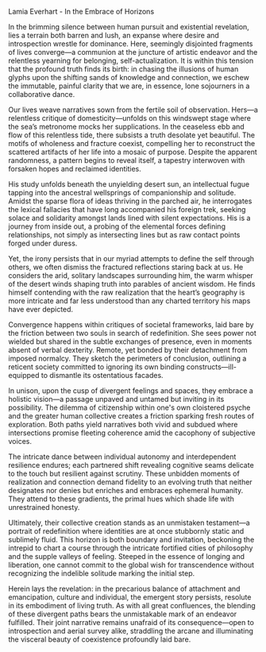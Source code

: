 Lamia Everhart - In the Embrace of Horizons

In the brimming silence between human pursuit and existential revelation, lies a terrain both barren and lush, an expanse where desire and introspection wrestle for dominance. Here, seemingly disjointed fragments of lives converge—a communion at the juncture of artistic endeavor and the relentless yearning for belonging, self-actualization. It is within this tension that the profound truth finds its birth: in chasing the illusions of human glyphs upon the shifting sands of knowledge and connection, we eschew the immutable, painful clarity that we are, in essence, lone sojourners in a collaborative dance.

Our lives weave narratives sown from the fertile soil of observation. Hers—a relentless critique of domesticity—unfolds on this windswept stage where the sea’s metronome mocks her supplications. In the ceaseless ebb and flow of this relentless tide, there subsists a truth desolate yet beautiful. The motifs of wholeness and fracture coexist, compelling her to reconstruct the scattered artifacts of her life into a mosaic of purpose. Despite the apparent randomness, a pattern begins to reveal itself, a tapestry interwoven with forsaken hopes and reclaimed identities.

His study unfolds beneath the unyielding desert sun, an intellectual fugue tapping into the ancestral wellsprings of companionship and solitude. Amidst the sparse flora of ideas thriving in the parched air, he interrogates the lexical fallacies that have long accompanied his foreign trek, seeking solace and solidarity amongst lands lined with silent expectations. His is a journey from inside out, a probing of the elemental forces defining relationships, not simply as intersecting lines but as raw contact points forged under duress.

Yet, the irony persists that in our myriad attempts to define the self through others, we often dismiss the fractured reflections staring back at us. He considers the arid, solitary landscapes surrounding him, the warm whisper of the desert winds shaping truth into parables of ancient wisdom. He finds himself contending with the raw realization that the heart’s geography is more intricate and far less understood than any charted territory his maps have ever depicted.

Convergence happens within critiques of societal frameworks, laid bare by the friction between two souls in search of redefinition. She sees power not wielded but shared in the subtle exchanges of presence, even in moments absent of verbal dexterity. Remote, yet bonded by their detachment from imposed normalcy. They sketch the perimeters of conclusion, outlining a reticent society committed to ignoring its own binding constructs—ill-equipped to dismantle its ostentatious facades.

In unison, upon the cusp of divergent feelings and spaces, they embrace a holistic vision—a passage unpaved and untamed but inviting in its possibility. The dilemma of citizenship within one's own cloistered psyche and the greater human collective creates a friction sparking fresh routes of exploration. Both paths yield narratives both vivid and subdued where intersections promise fleeting coherence amid the cacophony of subjective voices.

The intricate dance between individual autonomy and interdependent resilience endures; each partnered shift revealing cognitive seams delicate to the touch but resilient against scrutiny. These unbidden moments of realization and connection demand fidelity to an evolving truth that neither designates nor denies but enriches and embraces ephemeral humanity. They attend to these gradients, the primal hues which shade life with unrestrained honesty.

Ultimately, their collective creation stands as an unmistaken testament—a portrait of redefinition where identities are at once stubbornly static and sublimely fluid. This horizon is both boundary and invitation, beckoning the intrepid to chart a course through the intricate fortified cities of philosophy and the supple valleys of feeling. Steeped in the essence of longing and liberation, one cannot commit to the global wish for transcendence without recognizing the indelible solitude marking the initial step.

Herein lays the revelation: in the precarious balance of attachment and emancipation, culture and individual, the emergent story persists, resolute in its embodiment of living truth. As with all great confluences, the blending of these divergent paths bears the unmistakable mark of an endeavor fulfilled. Their joint narrative remains unafraid of its consequence—open to introspection and aerial survey alike, straddling the arcane and illuminating the visceral beauty of coexistence profoundly laid bare.
